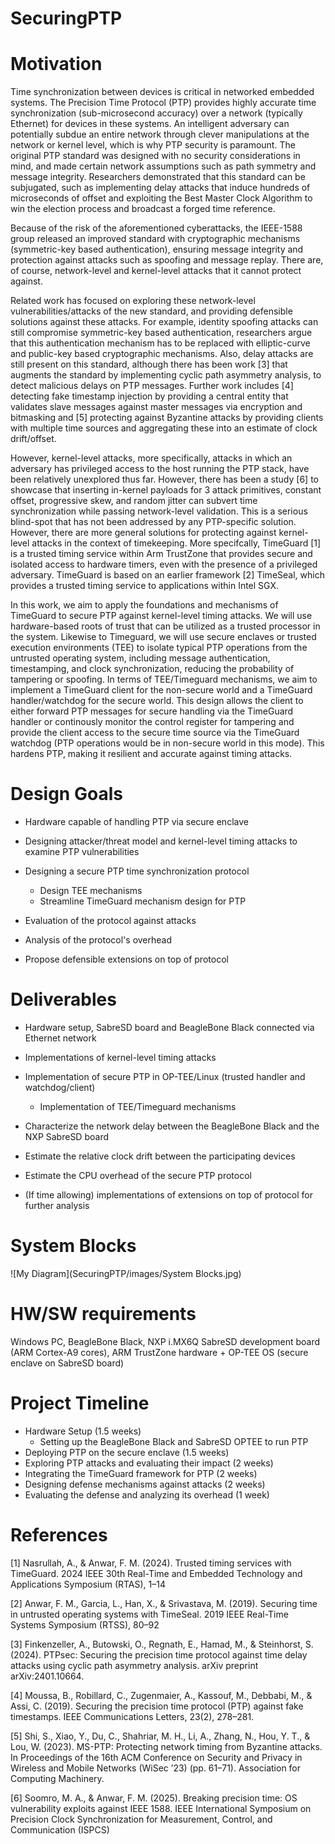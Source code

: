 # SecuringPTP

# Motivation
Time synchronization between devices is critical in networked embedded systems. The Precision Time Protocol (PTP) provides highly accurate time synchronization (sub-microsecond accuracy) over a network (typically Ethernet) for devices in these systems. An intelligent adversary can potentially subdue an entire network through clever manipulations at the network or kernel level, which is why PTP security is paramount. The original PTP standard was designed with no security considerations in mind, and made certain network assumptions such as path symmetry and message integrity. Researchers demonstrated that this standard can be subjugated, such as implementing delay attacks that induce hundreds of microseconds of offset and exploiting the Best Master Clock Algorithm to win the election process and broadcast a forged time reference.

Because of the risk of the aforementioned cyberattacks, the IEEE-1588 group released an improved standard with cryptographic mechanisms (symmetric-key based authentication), ensuring message integrity and protection against attacks such as spoofing and message replay. There are, of course, network-level and kernel-level attacks that it cannot protect against.

Related work has focused on exploring these network-level vulnerabilities/attacks of the new standard, and providing defensible solutions against these attacks. For example, identity spoofing attacks can still compromise symmetric-key based authentication, researchers argue that this authentication mechanism has to be replaced with elliptic-curve and public-key based cryptographic mechanisms. Also, delay attacks are still present on this standard, although there has been work [3] that augments the standard by implementing cyclic path asymmetry analysis, to detect malicious delays on PTP messages. Further work includes [4] detecting fake timestamp injection by providing a central entity that validates slave messages against master messages via encryption and bitmasking and [5] protecting against Byzantine attacks by providing clients with multiple time sources and aggregating these into an estimate of clock drift/offset. 

However, kernel-level attacks, more specifically, attacks in which an adversary has privileged access to the host running the PTP stack, have been relatively unexplored thus far. However, there has been a study [6] to showcase that inserting in-kernel payloads for 3 attack primitives, constant offset, progressive skew, and random jitter can subvert time synchronization while passing network-level validation. This is a serious blind-spot that has not been addressed by any PTP-specific solution. However, there are more general solutions for protecting against kernel-level attacks in the context of timekeeping. More specifcally, TimeGuard [1] is a trusted timing service within Arm TrustZone that provides secure and isolated access to hardware timers, even with the presence of a privileged adversary. TimeGuard is based on an earlier framework [2] TimeSeal, which provides a trusted timing service to applications within Intel SGX.

In this work, we aim to apply the foundations and mechanisms of TimeGuard to secure PTP against kernel-level timing attacks. We will use hardware-based roots of trust that can be utilized as a trusted processor in the system. Likewise to Timeguard, we will use secure enclaves or trusted execution environments (TEE) to isolate typical PTP operations from the untrusted operating system, including message authentication, timestamping, and clock synchronization, reducing the probability of tampering or spoofing. In terms of TEE/Timeguard mechanisms, we aim to implement a TimeGuard client for the non-secure world and a TimeGuard handler/watchdog for the secure world. This design allows the client to either forward PTP messages for secure handling via the TimeGuard handler or continously monitor the control register for tampering and provide the client access to the secure time source via the TimeGuard watchdog (PTP operations would be in non-secure world in this mode). This hardens PTP, making it resilient and accurate against timing attacks. 

# Design Goals
- Hardware capable of handling PTP via secure enclave

- Designing attacker/threat model and kernel-level timing attacks to examine PTP vulnerabilities

- Designing a secure PTP time synchronization protocol 
    - Design TEE mechanisms
    - Streamline TimeGuard mechanism design for PTP

- Evaluation of the protocol against attacks

- Analysis of the protocol's overhead

- Propose defensible extensions on top of protocol

# Deliverables
- Hardware setup, SabreSD board and BeagleBone Black connected via Ethernet network

- Implementations of kernel-level timing attacks 

- Implementation of secure PTP in OP-TEE/Linux (trusted handler and watchdog/client)
    - Implementation of TEE/Timeguard mechanisms

- Characterize the network delay between the BeagleBone Black and the NXP SabreSD board

- Estimate the relative clock drift between the participating devices

- Estimate the CPU overhead of the secure PTP protocol

- (If time allowing) implementations of extensions on top of protocol for further analysis


# System Blocks

![My Diagram](SecuringPTP/images/System Blocks.jpg)

# HW/SW requirements
Windows PC, BeagleBone Black, NXP i.MX6Q SabreSD development board (ARM Cortex-A9 cores), ARM TrustZone hardware + OP-TEE OS (secure enclave on SabreSD board)

# Project Timeline

- Hardware Setup (1.5 weeks)
    - Setting up the BeagleBone Black and SabreSD OPTEE to run PTP
- Deploying PTP on the secure enclave (1.5 weeks)
- Exploring PTP attacks and evaluating their impact (2 weeks)
- Integrating the TimeGuard framework for PTP (2 weeks)
- Designing defense mechanisms against attacks (2 weeks)
- Evaluating the defense and analyzing its overhead (1 week)


# References

[1] Nasrullah, A., & Anwar, F. M. (2024). Trusted timing services with TimeGuard. 2024 IEEE 30th Real-Time and Embedded Technology and Applications Symposium (RTAS), 1–14

[2] Anwar, F. M., Garcia, L., Han, X., & Srivastava, M. (2019). Securing time in untrusted operating systems with TimeSeal. 2019 IEEE Real-Time Systems Symposium (RTSS), 80–92

[3] Finkenzeller, A., Butowski, O., Regnath, E., Hamad, M., & Steinhorst, S. (2024). PTPsec: Securing the precision time protocol against time delay attacks using cyclic path asymmetry analysis. arXiv preprint arXiv:2401.10664.

[4] Moussa, B., Robillard, C., Zugenmaier, A., Kassouf, M., Debbabi, M., & Assi, C. (2019). Securing the precision time protocol (PTP) against fake timestamps. IEEE Communications Letters, 23(2), 278–281.

[5] Shi, S., Xiao, Y., Du, C., Shahriar, M. H., Li, A., Zhang, N., Hou, Y. T., & Lou, W. (2023). MS-PTP: Protecting network timing from Byzantine attacks. In Proceedings of the 16th ACM Conference on Security and Privacy in Wireless and Mobile Networks (WiSec ’23) (pp. 61–71). Association for Computing Machinery.

[6] Soomro, M. A., & Anwar, F. M. (2025). Breaking precision time: OS vulnerability exploits against IEEE 1588. IEEE International Symposium on Precision Clock Synchronization for Measurement, Control, and Communication (ISPCS) 
